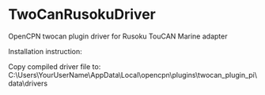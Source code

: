 # TwoCanRusokuDriver
OpenCPN twocan plugin driver for Rusoku TouCAN Marine adapter

Installation instruction:

  Copy compiled driver file to: C:\Users\YourUserName\AppData\Local\opencpn\plugins\twocan_plugin_pi\data\drivers
